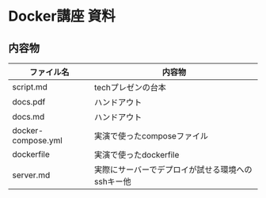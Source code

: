 # Docker講座 資料

## 内容物

| ファイル名          | 内容物         | 
|--------------------|---------------------------|
| script.md        | techプレゼンの台本              |
| docs.pdf | ハンドアウト           |  
| docs.md     | ハンドアウト       | 
| docker-compose.yml    | 実演で使ったcomposeファイル              | 
| dockerfile         | 実演で使ったdockerfile |
| server.md       | 実際にサーバーでデプロイが試せる環境へのsshキー他|
